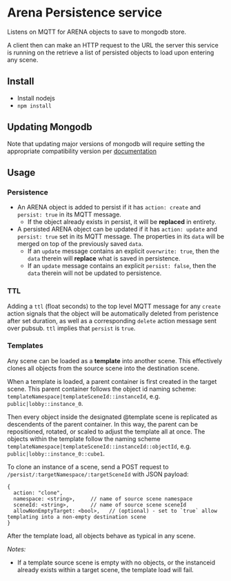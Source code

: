 # Arena Persistence service

Listens on MQTT for ARENA objects to save to mongodb store.

A client then can make an HTTP request to the URL the server this service is running on the retrieve a list of
persisted objects to load upon entering any scene.


## Install

- Install nodejs
- `npm install`

## Updating Mongodb
Note that updating major versions of mongodb will require setting the appropriate compatibility version
per [documentation](https://www.mongodb.com/docs/manual/release-notes/8.0-upgrade-standalone/#prerequisites)

## Usage

### Persistence

- An ARENA object is added to persist if it has `action: create` and  `persist: true`  in its MQTT message.
  - If the object already exists in persist, it will be **replaced** in entirety.
- A persisted ARENA object can be updated if it has `action: update`  and `persist: true` set in its MQTT message. The
   properties in its `data` will be merged on top of the previously saved `data`.
    - If an `update` message contains an explicit `overwrite: true`, then the `data` therein will **replace** what is saved in persistence.
    - If an `update` message contains an explicit `persist: false`, then the `data` therein will not be updated to persistence.

### TTL
Adding a `ttl` (float seconds) to the top level MQTT message for any `create` action signals that the object
will be automatically deleted from peristence after set duration, as well as a corresponding `delete` action message
sent over pubsub. `ttl` implies that `persist` is `true`.

### Templates

Any scene can be loaded as a **template** into another scene. This effectively clones all objects from the
source scene into the destination scene.

When a template is loaded, a parent container is first created in the target scene. This parent container follows the
object id naming scheme: `templateNamespace|templateSceneId::instanceId`, e.g. `public|lobby::instance_0`.

Then every object inside the designated @template scene is replicated as descendents of the parent container. In this
way, the parent can be repositioned, rotated, or scaled to adjust the template all at once.  The objects within
the template follow the naming scheme `templateNamespace|templateSceneId::instanceId::objectId`, e.g. `public|lobby::instance_0::cube1`.

To clone an instance of a scene, send a POST request to `/persist/:targetNamespace/:targetSceneId` with JSON payload:

```
{
  action: "clone",
  namespace: <string>,     // name of source scene namespace
  sceneId: <string>,       // name of source scene sceneId
  allowNonEmptyTarget: <bool>,   // (optional) - set to `true` allow templating into a non-empty destination scene
}
```

After the template load, all objects behave as typical in any scene.

*Notes:*

- If a template source scene is empty with no objects, or the instanceid already exists within a target scene, the template
load will fail.
